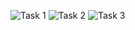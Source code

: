 ![Task 1](https://user-images.githubusercontent.com/123944620/215530820-baf7eb89-f78e-4e41-84f5-387f49a523e8.png)
![Task 2](https://user-images.githubusercontent.com/123944620/215531223-310868a9-a986-4414-8644-0132fdb23856.png)
![Task 3](https://user-images.githubusercontent.com/123944620/215531511-2382e426-5594-4fac-8433-660e10748dba.png)

